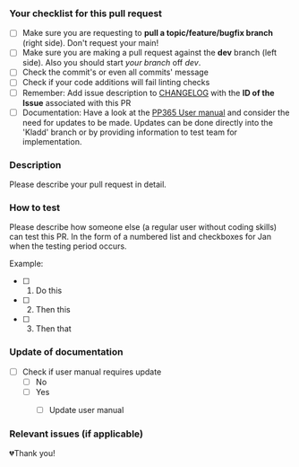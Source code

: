 ### Your checklist for this pull request

- [ ] Make sure you are requesting to **pull a topic/feature/bugfix branch** (right side). Don't request your main!
- [ ] Make sure you are making a pull request against the **dev** branch (left side). Also you should start *your branch* off *dev*.
- [ ] Check the commit's or even all commits' message 
- [ ] Check if your code additions will fail linting checks
- [ ] Remember: Add issue description to [CHANGELOG](https://github.com/Puzzlepart/prosjektportalen365/blob/dev/CHANGELOG.md) with the **ID of the Issue** associated with this PR
- [ ] Documentation: Have a look at the [PP365 User manual](https://puzzlepart.github.io/prosjektportalen-manual/) and consider the need for updates to be made. Updates can be done directly into the 'Kladd' branch or by providing information to test team for implementation.

### Description

Please describe your pull request in detail.

### How to test

Please describe how someone else (a regular user without coding skills) can test this PR. In the form of a numbered list and checkboxes for Jan when the testing period occurs.

Example:

- [ ] 1. Do this
- [ ] 2. Then this
- [ ] 3. Then that


### Update of documentation
- [ ] Check if user manual requires update
  - [ ] No
  - [ ] Yes
    - [ ] Update user manual


### Relevant issues (if applicable)

💔Thank you!
